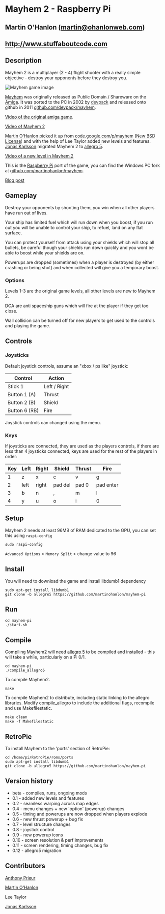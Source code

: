 # Mayhem 2 - Raspberry Pi
## Martin O'Hanlon (martin@ohanlonweb.com)
## http://www.stuffaboutcode.com

## Description


Mayhem 2 is a multiplayer (2 - 4) flight shooter with a really simple objective - destroy your opponents before they destroy you.

![Mayhem game image](mayhem2.jpg)

[Mayhem](http://www.lemonamiga.com/games/details.php?id=2972) was originally released as Public Domain / Shareware on the [Amiga](https://en.wikipedia.org/wiki/Amiga). It was ported to the PC in 2002 by [devpack](https://github.com/devpack) and released onto github in 2011 [github.com/devpack/mayhem](https://github.com/devpack/mayhem). 

[Video of the original amiga game](https://www.youtube.com/watch?v=fs30DLGxqhs).

[Video of Mayhem 2](https://youtu.be/Vxozz0Ijdr0)

[Martin O'Hanlon](https://github.com/martinohanlon) picked it up from [code.google.com/p/mayhem](https://code.google.com/archive/p/mayhem/) ([New BSD License](https://opensource.org/licenses/BSD-3-Clause)) and with the help of Lee Taylor added new levels and features. [Jonas Karlsson](https://github.com/karjonas) migrated Mayhem 2 to [allegro 5](http://liballeg.org/).

[Video of a new level in Mayhem 2](https://youtu.be/E3mho6J6OG8)

This is the [Raspberry Pi](https://www.raspberrypi.org) port of the game, you can find the Windows PC fork at [github.com/martinohanlon/mayhem](https://github.com/martinohanlon/mayhem). 

[Blog post](http://www.stuffaboutcode.com/2016/04/mayhem-classic-amiga-game-ported-to.html)

## Gameplay

Destroy your opponents by shooting them, you win when all other players have run out of lives.

Your ship has limited fuel which will run down when you boost, if you run out you will be unable to control your ship, to refuel, land on any flat surface.

You can protect yourself from attack using your shields which will stop all bullets, be careful though your shields run down quickly and you wont be able to boost while your shields are on. 

Powerups are dropped (sometimes) when a player is destroyed (by either crashing or being shot) and when collected will give you a temporary boost.

### Options

Levels 1-3 are the original game levels, all other levels are new to Mayhem 2.

DCA are anti spaceship guns which will fire at the player if they get too close.

Wall collision can be turned off for new players to get used to the controls and playing the game.

## Controls

### Joysticks

Default joystick controls, assume an "xbox / ps like" joystick:

Control | Action
--- | --- 
Stick 1 | Left / Right
Button 1 (A) | Thrust
Button 2 (B) | Shield
Button 6 (RB) | Fire

Joystick controls can changed using the menu.

### Keys

If joysticks are connected, they are used as the players controls, if there are less than 4 joysticks connected, keys are used for the rest of the players in order:

Key | Left | Right | Shield | Thrust | Fire
--- | --- | --- | --- | --- | ---
1 | z | x | c | v | g 
2 | left | right | pad del | pad 0 | pad enter
3 | b | n | , | m | l
4 | y | u | o | i | 0

## Setup

Mayhem 2 needs at least 96MB of RAM dedicated to the GPU, you can set this using `raspi-config`

```
sudo raspi-config
```

`Advanced Options` > `Memory Split` > change value to 96

## Install

You will need to download the game and install libdumb1 dependency 

```
sudo apt-get install libdumb1
git clone -b allegro5 https://github.com/martinohanlon/mayhem-pi
```

## Run

```
cd mayhem-pi
./start.sh
```

## Compile

Compiling Mayhem2 will need [allegro 5](https://http://liballeg.org/) to be compiled and installed - this will take a while, particularly on a Pi 0/1.

```
cd mayhem-pi
./compile_allegro5
```

To compile Mayhem2.

```
make
```

To compile Mayhem2 to distribute, including static linking to the allegro libraries. Modify compile_allegro to include the additional flags, recompile and use Makefilestatic.

```
make clean
make -f Makefilestatic
``` 

## RetroPie 

To install Mayhem to the 'ports' section of RetroPie:

```
cd /home/pi/RetroPie/roms/ports
sudo apt-get install libdumb1
git clone -b allegro5 https://github.com/martinohanlon/mayhem-pi
```

## Version history
* beta - compiles, runs, ongoing mods
* 0.1 - added new levels and features
* 0.2 - seamless warping across map edges
* 0.4 - menu changes + new 'option' (powerup) changes
* 0.5 - timing and powerups are now dropped when players explode
* 0.6 - new thrust powerup + bug fix
* 0.7 - level structure changes
* 0.8 - joystick control
* 0.9 - new powerup icons
* 0.10 - screen resolution & perf improvements
* 0.11 - screen rendering, timing changes, bug fix
* 0.12 - allegro5 migration

## Contributors
[Anthony Prieur](https://github.com/devpack)

[Martin O'Hanlon](https://github.com/martinohanlon)

Lee Taylor

[Jonas Karlsson](https://github.com/karjonas)
